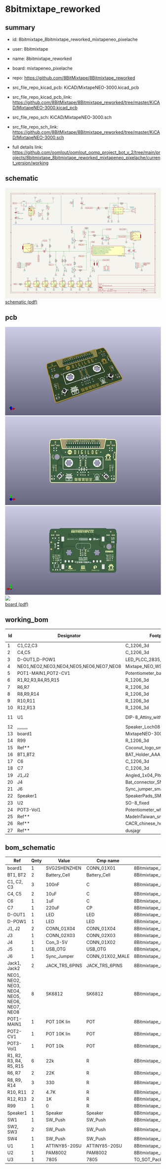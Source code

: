 # 8bitmixtape_reworked
 
## summary 
* id: 8bitmixtape_8bitmixtape_reworked_mixtapeneo_pixelache
* user: 8bitmixtape
* name: 8bitmixtape_reworked
* board: mixtapeneo_pixelache
* repo: https://github.com/8BitMixtape/8Bitmixtape_reworked
* src_file_repo_kicad_pcb: KiCAD/MixtapeNEO-3000.kicad_pcb
* src_file_repo_kicad_pcb_link: https://github.com/8BitMixtape/8Bitmixtape_reworked/tree/master/KiCAD/MixtapeNEO-3000.kicad_pcb


* src_file_repo_sch: KiCAD/MixtapeNEO-3000.sch
* src_file_repo_sch_link: https://github.com/8BitMixtape/8Bitmixtape_reworked/tree/master/KiCAD/MixtapeNEO-3000.sch
* full details link: https://github.com/oomlout/oomlout_oomp_project_bot_v_2/tree/main/projects/8bitmixtape_8bitmixtape_reworked_mixtapeneo_pixelache/current_version/working  

## schematic  
![](working_schematic_600.png)  
[schematic (pdf)](working_schematic.pdf) 






















## pcb  
![](working_3d_600.png) 
![](working_3d_front_600.png)  
![](working_3d_back_600.png)  
![](working_600.png)  
[board (pdf)](working.pdf)  

## working_bom
| Id | Designator | Footprint | Quantity | Designation | Supplier and ref |  | None | 
| --- | --- | --- | --- | --- | --- | --- | --- | 
| 1 | C1,C2,C3 | C_1206_3d | 3 | 100nF |  |  | [''] | 
| 2 | C4,C5 | C_1206_3d | 2 | 10uF |  |  | [''] | 
| 3 | D-OUT1,D-POW1 | LED_PLCC_2835_Handsoldering | 2 | LED |  |  | [''] | 
| 4 | NEO1,NEO2,NEO3,NEO4,NEO5,NEO6,NEO7,NEO8 | Mixtape_NEO_WS2812B_3d | 8 | SK6812 |  |  | [''] | 
| 5 | POT1-MAIN1,POT2-CV1 | Potentiometer_backPads_noHole | 2 | POT 10K lin |  |  | [''] | 
| 6 | R1,R2,R3,R4,R5,R15 | R_1206_3d | 6 | 22k |  |  | [''] | 
| 7 | R6,R7 | R_1206_3d | 2 | 22K |  |  | [''] | 
| 8 | R8,R9,R14 | R_1206_3d | 3 | 330 |  |  | [''] | 
| 9 | R10,R11 | R_1206_3d | 2 | 4.7K |  |  | [''] | 
| 10 | R12,R13 | R_1206_3d | 2 | 1K |  |  | [''] | 
| 11 | U1 | DIP-8_Attiny_with_Socket_3d | 1 | ATTINY85-20SU |  |  | [''] | 
| 12 | ,,,,,,,,, | Speaker_Loch08 | 10 |  |  |  | [''] | 
| 13 | board1 | MixtapeNEO-3000_digilog | 1 | SVG2SHENZHEN |  |  | [''] | 
| 14 | R99 | R_1206_3d | 1 | 0 |  |  | [''] | 
| 15 | Ref** | Coconut_logo_sm | 1 | Val** |  |  | [''] | 
| 16 | BT1,BT2 | BAT_Holder_AAA-new_noHole | 2 | Battery_Cell |  |  | [''] | 
| 17 | C6 | C_1206_3d | 1 | 1uF |  |  | [''] | 
| 18 | C7 | C_1206_3d | 1 | 220uF |  |  | [''] | 
| 19 | J1,J2 | Angled_1x04_Pitch2.54mm-flip | 2 | CONN_01X04 |  |  | [''] | 
| 20 | J4 | Bat_connector_SMD | 1 | Con_3-5V |  |  | [''] | 
| 21 | J6 | Sync_jumper_small | 1 | Sync_Jumper |  |  | [''] | 
| 22 | Speaker1 | SpeakerPads_SMD | 1 | Speaker |  |  | [''] | 
| 23 | U2 | SO-8_fixed | 1 | PAM8002 |  |  | [''] | 
| 24 | POT3-Vol1 | Potentiometer_wheel | 1 | POT 10k |  |  | [''] | 
| 25 | Ref** | MadeInTaiwan_sm | 1 | Val** |  |  | [''] | 
| 26 | Ref** | CACR_chinese_hori | 1 | Val** |  |  | [''] | 
| 27 | Ref** | dusjagr | 1 | Val** |  |  | [''] | 


## bom_schematic
| Ref | Qnty | Value | Cmp name | Footprint | Description | Vendor | DNP | 
| --- | --- | --- | --- | --- | --- | --- | --- | 
| board1 | 1 | SVG2SHENZHEN | CONN_01X01 | 8Bitmixtape_reworked:Mixtape_reworked |  |  |  | 
| BT1, BT2 | 2 | Battery_Cell | Battery_Cell | 8Bitmixtape_reworked:BAT_Holder_AAA-new_noHole |  |  |  | 
| C1, C2, C3 | 3 | 100nF | C | 8Bitmixtape_reworked:C_1206_HandSoldering |  |  |  | 
| C4, C5 | 2 | 10uF | C | 8Bitmixtape_reworked:C_1206_HandSoldering |  |  |  | 
| C6 | 1 | 1uF | C | 8Bitmixtape_reworked:C_1206_HandSoldering |  |  |  | 
| C7 | 1 | 220uF | CP | 8Bitmixtape_reworked:C_1206_HandSoldering |  |  |  | 
| D-OUT1 | 1 | LED | LED | 8Bitmixtape_reworked:LED_2835_minimal |  |  |  | 
| D-POW1 | 1 | LED | LED | 8Bitmixtape_reworked:LED_2835_minimal |  |  |  | 
| J1, J2 | 2 | CONN_01X04 | CONN_01X04 | 8Bitmixtape_reworked:Angled_1x04_Pitch2.54mm-flip |  |  |  | 
| J3 | 1 | CONN_02X03 | CONN_02X03 | 8Bitmixtape_reworked:Socket_Strip_Straight_2x03_Pitch2.54mm |  |  |  | 
| J4 | 1 | Con_3-5V | CONN_01X02 | 8Bitmixtape_reworked:Bat_connector_SMD |  |  |  | 
| J5 | 1 | USB_OTG | USB_OTG | 8Bitmixtape_reworked:USB_Micro-B |  |  |  | 
| J6 | 1 | Sync_Jumper | CONN_01X02_MALE | 8Bitmixtape_reworked:Sync_jumper |  |  |  | 
| Jack1, Jack2 | 2 | JACK_TRS_6PINS | JACK_TRS_6PINS | 8Bitmixtape_reworked:AUDIO-Jack_3.5mm_5Pin |  |  |  | 
| NEO1, NEO2, NEO3, NEO4, NEO5, NEO6, NEO7, NEO8 | 8 | SK6812 | SK6812 | 8Bitmixtape_reworked:Mixtape_NEO_WS2812B |  |  |  | 
| POT1-MAIN1 | 1 | POT 10K lin | POT | 8Bitmixtape_reworked:Potentiometer_backPads_noHole |  |  |  | 
| POT2-CV1 | 1 | POT 10K lin | POT | 8Bitmixtape_reworked:Potentiometer_backPads_noHole |  |  |  | 
| POT3-Vol1 | 1 | POT 10k | POT | 8Bitmixtape_reworked:Potentiometer_wheel |  |  |  | 
| R1, R2, R3, R4, R5, R15 | 6 | 22k | R | 8Bitmixtape_reworked:R_1206_HandSoldering |  |  |  | 
| R6, R7 | 2 | 22K | R | 8Bitmixtape_reworked:R_1206_HandSoldering |  |  |  | 
| R8, R9, R14 | 3 | 330 | R | 8Bitmixtape_reworked:R_1206_HandSoldering |  |  |  | 
| R10, R11 | 2 | 4.7K | R | 8Bitmixtape_reworked:R_1206_HandSoldering |  |  |  | 
| R12, R13 | 2 | 1K | R | 8Bitmixtape_reworked:R_1206_HandSoldering |  |  |  | 
| R99 | 1 | 0 | R | 8Bitmixtape_reworked:R_1206_HandSoldering |  |  |  | 
| Speaker1 | 1 | Speaker | Speaker | 8Bitmixtape_reworked:SpeakerPads_SMD |  |  |  | 
| SW1 | 1 | SW_Push | SW_Push | 8Bitmixtape_reworked:Push_SWITCH_hole |  |  |  | 
| SW2, SW3 | 2 | SW_Push | SW_Push | 8Bitmixtape_reworked:TACTILE-PTH_6mm_SMD |  |  |  | 
| SW4 | 1 | SW_Push | SW_Push | 8Bitmixtape_reworked:SW_SPST_FSMSM |  |  |  | 
| U1 | 1 | ATTINY85-20SU | ATTINY85-20SU | 8Bitmixtape_reworked:Attiny_DIP-8_W7.62mm_mod |  |  |  | 
| U2 | 1 | PAM8002 | PAM8002 | 8Bitmixtape_reworked:SO-8_fixed |  |  |  | 
| U3 | 1 | 7805 | 7805 | TO_SOT_Packages_SMD:TO-252-3_TabPin2 |  |  |  | 



